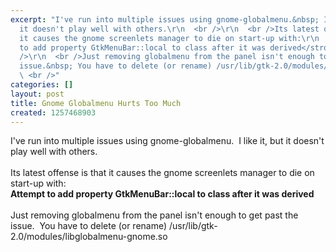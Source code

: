 ```yaml
---
excerpt: "I've run into multiple issues using gnome-globalmenu.&nbsp; I like it, but
  it doesn't play well with others.\r\n  <br />\r\n  <br />Its latest offense is that
  it causes the gnome screenlets manager to die on start-up with:\r\n  <br /><strong>Attempt
  to add property GtkMenuBar::local to class after it was derived</strong>\r\n  <br
  />\r\n  <br />Just removing globalmenu from the panel isn't enough to get past the
  issue.&nbsp; You have to delete (or rename) /usr/lib/gtk-2.0/modules/libglobalmenu-gnome.so\r\n
  \ <br />"
categories: []
layout: post
title: Gnome Globalmenu Hurts Too Much
created: 1257468903
---
```

I've run into multiple issues using gnome-globalmenu.&nbsp; I like it, but it doesn't play well with others.
  <br />
  <br />Its latest offense is that it causes the gnome screenlets manager to die on start-up with:
  <br /><strong>Attempt to add property GtkMenuBar::local to class after it was derived</strong>
  <br />
  <br />Just removing globalmenu from the panel isn't enough to get past the issue.&nbsp; You have to delete (or rename) /usr/lib/gtk-2.0/modules/libglobalmenu-gnome.so
  <br />

